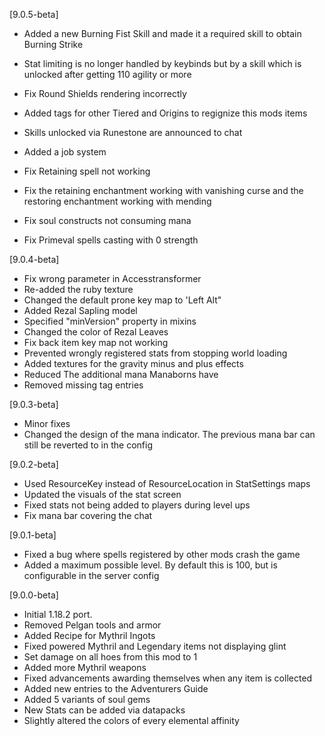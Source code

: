 [9.0.5-beta]

- Added a new Burning Fist Skill and made it a required skill to obtain Burning Strike

- Stat limiting is no longer handled by keybinds but by a skill which is unlocked after getting 110 agility or more

- Fix Round Shields rendering incorrectly

- Added tags for other Tiered and Origins to regignize this mods items

- Skills unlocked via Runestone are announced to chat

- Added a job system

- Fix Retaining spell not working

- Fix the retaining enchantment working with vanishing curse and the restoring enchantment working with mending

- Fix soul constructs not consuming mana

- Fix Primeval spells casting with 0 strength


[9.0.4-beta]
- Fix wrong parameter in Accesstransformer
- Re-added the ruby texture
- Changed the default prone key map to 'Left Alt"
- Added Rezal Sapling model
- Specified "minVersion" property in mixins
- Changed the color of Rezal Leaves
- Fix back item key map not working
- Prevented wrongly registered stats from stopping world loading
- Added textures for the gravity minus and plus effects
- Reduced The additional mana Manaborns have
- Removed missing tag entries

[9.0.3-beta]
- Minor fixes
- Changed the design of the mana indicator. The previous mana bar can still be reverted to in the config

[9.0.2-beta]
- Used ResourceKey instead of ResourceLocation in StatSettings maps
- Updated the visuals of the stat screen
- Fixed stats not being added to players during level ups
- Fix mana bar covering the chat

[9.0.1-beta]
- Fixed a bug where spells registered by other mods crash the game
- Added a maximum possible level. By default this is 100, but is configurable in the server config

[9.0.0-beta]
- Initial 1.18.2 port.
- Removed Pelgan tools and armor
- Added Recipe for Mythril Ingots
- Fixed powered Mythril and Legendary items not displaying glint
- Set damage on all hoes from this mod to 1
- Added more Mythril weapons
- Fixed advancements awarding themselves when any item is collected
- Added new entries to the Adventurers Guide
- Added 5 variants of soul gems
- New Stats can be added via datapacks
- Slightly altered the colors of every elemental affinity